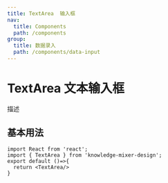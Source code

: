 ```yaml
---
title: TextArea  输入框
nav:
  title: Components 
  path: /components 
group:
  title: 数据录入
  path: /components/data-input
---
```


# TextArea 文本输入框
描述

## 基本用法
```tsx
import React from 'react';
import { TextArea } from 'knowledge-mixer-design';
export default ()=>{
  return <TextArea/>
}
```

<API></API>
